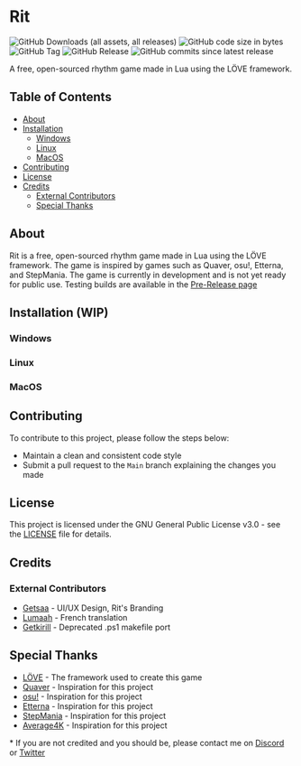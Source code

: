 # Rit

![GitHub Downloads (all assets, all releases)](https://img.shields.io/github/downloads/AGORI-Studios/Rit/total)
![GitHub code size in bytes](https://img.shields.io/github/languages/code-size/AGORI-Studios/Rit)
![GitHub Tag](https://img.shields.io/github/v/tag/AGORI-Studios/Rit)
![GitHub Release](https://img.shields.io/github/v/release/AGORI-Studios/Rit)
![GitHub commits since latest release](https://img.shields.io/github/commits-since/AGORI-Studios/Rit/latest)



A free, open-sourced rhythm game made in Lua using the LÖVE framework.

## Table of Contents
- [About](#about)
- [Installation](#installation)
  - [Windows](#windows)
  - [Linux](#linux)
  - [MacOS](#macos)
- [Contributing](#contributing)
- [License](#license)
- [Credits](#credits)
  - [External Contributors](#external-contributors)
  - [Special Thanks](#special-thanks)

## About

Rit is a free, open-sourced rhythm game made in Lua using the LÖVE framework. The game is inspired by games such as Quaver, osu!, Etterna, and StepMania. The game is currently in development and is not yet ready for public use. Testing builds are available in the [Pre-Release page](https://github.com/AGORI-Studios/Rit/releases) 

## Installation (WIP)

### Windows

### Linux

### MacOS

## Contributing

To contribute to this project, please follow the steps below:
- Maintain a clean and consistent code style
- Submit a pull request to the `Main` branch explaining the changes you made

## License

This project is licensed under the GNU General Public License v3.0 - see the [LICENSE](LICENSE) file for details.

## Credits

### External Contributors
- [Getsaa](https://twitter.com/getsaa_xyz) - UI/UX Design, Rit's Branding
- [Lumaah](https://github.com/Lumaah) - French translation
- [Getkirill](https://github.com/getkirill) - Deprecated .ps1 makefile port

## Special Thanks
- [LÖVE](https://love2d.org/) - The framework used to create this game
- [Quaver](https://quavergame.com/) - Inspiration for this project
- [osu!](https://osu.ppy.sh/) - Inspiration for this project
- [Etterna](https://etternaonline.com/) - Inspiration for this project
- [StepMania](https://www.stepmania.com/) - Inspiration for this project
- [Average4K](https://store.steampowered.com/app/1828580/Average4k/) - Inspiration for this project

\* If you are not credited and you should be, please contact me on [Discord](https://discord.gg/ehY5gMMPW8) or [Twitter](https://twitter.com/GuglioIsStupid)